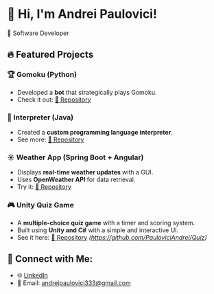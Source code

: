 # 👋 Hi, I'm Andrei Paulovici! 
🚀 Software Developer 

## 🔥 Featured Projects
### 🏆 Gomoku (Python)  
- Developed a **bot** that strategically plays Gomoku.
- Check it out: [🔗 Repository](https://github.com/PauloviciAndrei/Gomoku)

### 🔢 Interpreter (Java)  
- Created a **custom programming language interpreter**.
- See more: [🔗 Repository](https://github.com/PauloviciAndrei/Interpreter)

### ☀️ Weather App (Spring Boot + Angular)  
- Displays **real-time weather updates** with a GUI.
- Uses **OpenWeather API** for data retrieval.
- Try it: [🔗 Repository](https://github.com/PauloviciAndrei/weatherapp)

### 🎮 Unity Quiz Game  
- A **multiple-choice quiz game** with a timer and scoring system.
- Built using **Unity and C#** with a simple and interactive UI.
- See it here: [🔗 Repository](#) *(https://github.com/PauloviciAndrei/Quiz)*

## 👫 Connect with Me:
- 🌐 [LinkedIn](https://www.linkedin.com/in/andrei-paulovici-202261339/)
- 📧 Email: andreipaulovici333@gmail.com

